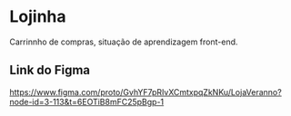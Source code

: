# Lojinha
Carrinnho de compras, situação de aprendizagem front-end.

## Link do Figma
https://www.figma.com/proto/GvhYF7pRIvXCmtxpqZkNKu/LojaVeranno?node-id=3-113&t=6EOTiB8mFC25pBgp-1